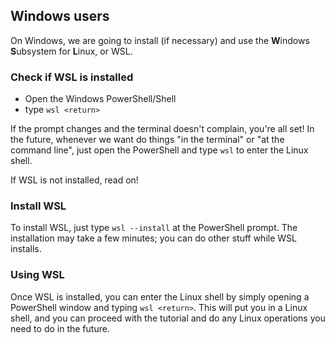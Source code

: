 ## Windows users
On Windows, we are going to install (if necessary) and use the **W**indows **S**ubsystem for **L**inux, or WSL. 

### Check if WSL is installed

* Open the Windows PowerShell/Shell
* type `wsl <return>`

If the prompt changes and the terminal doesn't complain, you're all set! In the future, whenever we want do things "in the terminal" or "at the command line", just open the PowerShell and type `wsl` to enter the Linux shell.

If WSL is not installed, read on!

### Install WSL
To install WSL, just type `wsl --install` at the PowerShell prompt. The installation may take a few minutes; you can do other stuff while WSL installs.

### Using WSL
Once WSL is installed, you can enter the Linux shell by simply opening a PowerShell window and typing `wsl <return>`. This will put you in a Linux shell, and you can proceed with the tutorial and do any Linux operations you need to do in the future.
